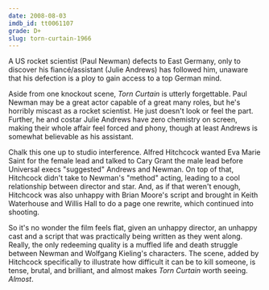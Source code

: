 ```yaml
---
date: 2008-08-03
imdb_id: tt0061107
grade: D+
slug: torn-curtain-1966
---
```


A US rocket scientist (Paul Newman) defects to East Germany, only to discover his fiancé/assistant (Julie Andrews) has followed him, unaware that his defection is a ploy to gain access to a top German mind.

Aside from one knockout scene, _Torn Curtain_ is utterly forgettable. Paul Newman may be a great actor capable of a great many roles, but he's horribly miscast as a rocket scientist. He just doesn't look or feel the part. Further, he and costar Julie Andrews have zero chemistry on screen, making their whole affair feel forced and phony, though at least Andrews is somewhat believable as his assistant.

Chalk this one up to studio interference. Alfred Hitchcock wanted Eva Marie Saint for the female lead and talked to Cary Grant the male lead before Universal execs "suggested" Andrews and Newman. On top of that, Hitchcock didn't take to Newman's "method" acting, leading to a cool relationship between director and star. And, as if that weren't enough, Hitchcock was also unhappy with Brian Moore's script and brought in Keith Waterhouse and Willis Hall to do a page one rewrite, which continued into shooting.

So it's no wonder the film feels flat, given an unhappy director, an unhappy cast and a script that was practically being written as they went along. Really, the only redeeming quality is a muffled life and death struggle between Newman and Wolfgang Kieling's characters. The scene, added by Hitchcock specifically to illustrate how difficult it can be to kill someone, is tense, brutal, and brilliant, and almost makes _Torn Curtain_ worth seeing. _Almost_.
